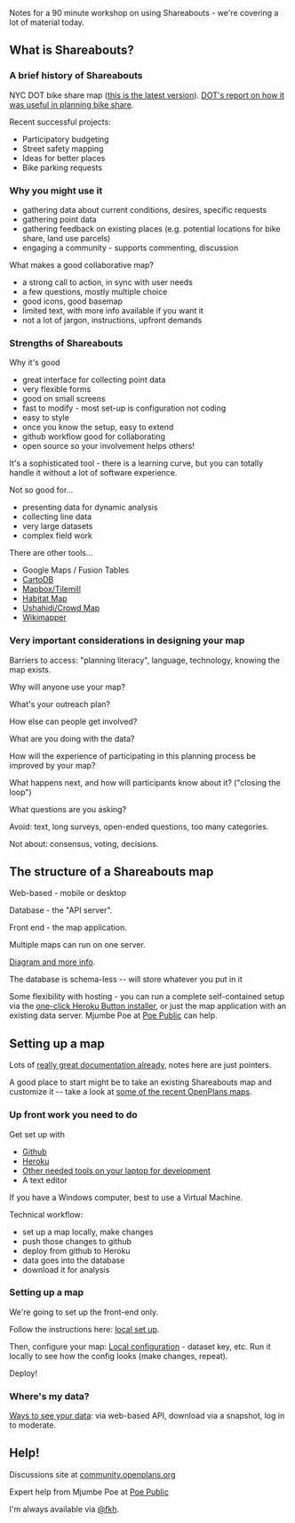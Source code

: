 Notes for a 90 minute workshop on using Shareabouts - we're covering a lot of material today. 

## What is Shareabouts?

### A brief history of Shareabouts

NYC DOT bike share map ([this is the latest version](http://nycbikeshare.herokuapp.com/)). 
[DOT's report on how it was useful in planning bike share](http://www.nyc.gov/html/dot/downloads/pdf/bike-share-outreach-report.pdf).

Recent successful projects:
* Participatory budgeting
* Street safety mapping
* Ideas for better places
* Bike parking requests

### Why you might use it
* gathering data about current conditions, desires, specific requests
* gathering point data 
* gathering feedback on existing places (e.g. potential locations for bike share, land use parcels)
* engaging a community - supports commenting, discussion

What makes a good collaborative map?
* a strong call to action, in sync with user needs
* a few questions, mostly multiple choice
* good icons, good basemap
* limited text, with more info available if you want it
* not a lot of jargon, instructions, upfront demands

### Strengths of Shareabouts 

Why it's good
* great interface for collecting point data
* very flexible forms
* good on small screens
* fast to modify - most set-up is configuration not coding 
* easy to style
* once you know the setup, easy to extend
* github workflow good for collaborating
* open source so your involvement helps others!

It's a sophisticated tool - there is a learning curve, but you can totally handle it without a lot of 
software experience.

Not so good for...
* presenting data for dynamic analysis
* collecting line data
* very large datasets
* complex field work

There are other tools...
* Google Maps / Fusion Tables
* [CartoDB](http://cartodb.com)
* [Mapbox/Tilemill](https://www.mapbox.com/) 
* [Habitat Map](http://habitatmap.org/markers) 
* [Ushahidi/Crowd Map](http://www.ushahidi.com/)
* [Wikimapper](http://wikimapping.com/wordpress/)

### Very important considerations in designing your map

Barriers to access: "planning literacy", language, technology, knowing the map exists.

Why will anyone use your map? 

What's your outreach plan?

How else can people get involved?

What are you doing with the data? 

How will the experience of participating in this planning process be improved by your map?

What happens next, and how will participants know about it? ("closing the loop")

What questions are you asking?

Avoid: text, long surveys, open-ended questions, too many categories.

Not about: consensus, voting, decisions.


## The structure of a Shareabouts map

Web-based - mobile or desktop

Database - the "API server".

Front end - the map application.

Multiple maps can run on one server.

[Diagram and more info](https://github.com/openplans/shareabouts/blob/master/doc/ARCHITECTURE.md).

The database is schema-less -- will store whatever you put in it

Some flexibility with hosting - you can run a complete self-contained setup 
via the [one-click Heroku Button installer](https://github.com/openplans/shareabouts/blob/master/doc/HEROKU_BUTTON.md), 
or just the map application with an existing data server. Mjumbe Poe at [Poe Public](http://about.mjumbepoe.com/) 
can help.

## Setting up a map

Lots of [really great documentation already](https://github.com/openplans/shareabouts#shareabouts-), 
notes here are just pointers.

A good place to start might be to take an existing Shareabouts map and customize it -- take a look at [some of the recent OpenPlans maps](https://github.com/openplans/s).

### Up front work you need to do

Get set up with 
* [Github](http://github.com)
* [Heroku](http://heroku.com)
* [Other needed tools on your laptop for development](https://github.com/openplans/shareabouts/tree/master/doc#local-setup)
* A text editor

If you have a Windows computer, best to use a Virtual Machine.

Technical workflow:
* set up a map locally, make changes
* push those changes to github
* deploy from github to Heroku
* data goes into the database
* download it for analysis

### Setting up a map

We're going to set up the front-end only.

Follow the instructions here: [local set up](https://github.com/openplans/shareabouts/blob/master/doc/README.md#local-setup).

Then, configure your map: [Local configuration](https://github.com/openplans/shareabouts/blob/master/doc/CONFIG.md) - dataset key, etc. Run it locally to see how the config looks (make changes, repeat).

Deploy!

### Where's my data?

[Ways to see your data](https://github.com/openplans/shareabouts/blob/master/doc/GETTING_YOUR_DATA.md): 
via web-based API, download via a snapshot, log in to moderate. 


## Help!

Discussions site at [community.openplans.org](http://community.openplans.org)

Expert help from Mjumbe Poe at [Poe Public](http://about.mjumbepoe.com/) 

I'm always available via [@fkh](http://twitter.com/fkh).
